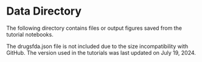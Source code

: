 # Data Directory

The following directory contains files or output figures saved from the tutorial notebooks.

The drugsfda.json file is not included due to the size incompatibility with GitHub. The version used in the tutorials 
was last updated on July 19, 2024.